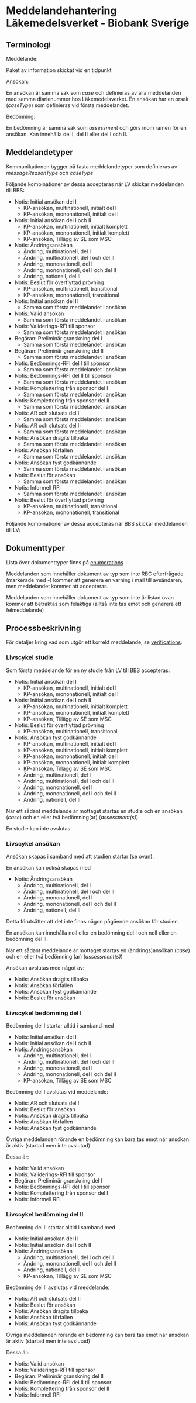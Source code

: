 Meddelandehantering Läkemedelsverket - Biobank Sverige
======================================================

Terminologi
-----------

Meddelande:

Paket av information skickat vid en tidpunkt

Ansökan:

En ansökan är samma sak som *case* och definieras av alla meddelanden med samma diarienummer hos Läkemedelsverket.
En ansökan har en orsak (*caseType*) som definieras vid första meddelandet.

Bedömning:

En bedömning är samma sak som *assessment* och görs inom ramen för en ansökan. Kan innehålla
del I, del II eller del I och II.

Meddelandetyper
---------------

Kommunikationen bygger på fasta meddelandetyper som definieras av *messageReasonType* och *caseType*

Följande kombinationer av dessa accepteras när LV skickar meddelanden till BBS:

- Notis: Initial ansökan del I
    - KP-ansökan, multinationell, initialt del I
    - KP-ansökan, mononationell, initialt del I
- Notis: Initial ansökan del I och II
    - KP-ansökan, multinationell, initialt komplett
    - KP-ansökan, mononationell, initialt komplett
    - KP-ansökan, Tillägg av SE som MSC
- Notis: Ändringsansökan
    - Ändring, multinationell, del I
    - Ändring, multinationell, del I och del II
    - Ändring, mononationell, del I
    - Ändring, mononationell, del I och del II
    - Ändring, nationell, del II
- Notis: Beslut för överflyttad prövning
    - KP-ansökan, multinationell, transitional
    - KP-ansökan, mononationell, transitional
- Notis: Initial ansökan del II
    - Samma som första meddelandet i ansökan
- Notis: Valid ansökan
    - Samma som första meddelandet i ansökan
- Notis: Validerings-RFI till sponsor
    - Samma som första meddelandet i ansökan
- Begäran: Preliminär granskning del I
    - Samma som första meddelandet i ansökan
- Begäran: Preliminär granskning del II
    - Samma som första meddelandet i ansökan
- Notis: Bedömnings-RFI del I till sponsor
    - Samma som första meddelandet i ansökan
- Notis: Bedömnings-RFI del II till sponsor
    - Samma som första meddelandet i ansökan
- Notis: Komplettering från sponsor del I
    - Samma som första meddelandet i ansökan
- Notis: Komplettering från sponsor del II
    - Samma som första meddelandet i ansökan
- Notis: AR och slutsats del I
    - Samma som första meddelandet i ansökan
- Notis: AR och slutsats del II
    - Samma som första meddelandet i ansökan
- Notis: Ansökan dragits tillbaka
    - Samma som första meddelandet i ansökan
- Notis: Ansökan förfallen
    - Samma som första meddelandet i ansökan
- Notis: Ansökan tyst godkännande
    - Samma som första meddelandet i ansökan
- Notis: Beslut för ansökan
    - Samma som första meddelandet i ansökan
- Notis: Informell RFI
    - Samma som första meddelandet i ansökan
- Notis: Beslut för överflyttad prövning
    - KP-ansökan, multinationell, transitional
    - KP-ansökan, mononationell, transitional

Följande kombinationer av dessa accepteras när BBS skickar meddelanden till LV:

Dokumenttyper
-------------

Lista över dokumenttyper finns på 
[enumerations](https://github.com/Biobank-Sverige/clinical-trial-regulators-collaboration/blob/main/documentation/common/Enumerationer.md)

Meddelanden som innehåller dokument av typ som inte RBC efterfrågade (markerade med -) kommer att generera en varning i mail till avsändaren, men meddelandet kommer att accepteras.

Meddelanden som innehåller dokument av typ som inte är listad ovan kommer att betraktas som felaktiga (alltså inte tas emot och generera ett felmeddelande)


Processbeskrivning
------------------

För detaljer kring vad som utgör ett korrekt meddelande, se [verifications](verifications.md).

### Livscykel studie

Som första meddelande för en ny studie från LV till BBS accepteras:

- Notis: Initial ansökan del I
    - KP-ansökan, multinationell, initialt del I
    - KP-ansökan, mononationell, initialt del I
- Notis: Initial ansökan del I och II
    - KP-ansökan, multinationell, initialt komplett
    - KP-ansökan, mononationell, initialt komplett
    - KP-ansökan, Tillägg av SE som MSC
- Notis: Beslut för överflyttad prövning
    - KP-ansökan, multinationell, transitional
- Notis: Ansökan tyst godkännande
    - KP-ansökan, multinationell, initialt del I
    - KP-ansökan, multinationell, initialt komplett
    - KP-ansökan, mononationell, initialt del I
    - KP-ansökan, mononationell, initialt komplett
    - KP-ansökan, Tillägg av SE som MSC
    - Ändring, multinationell, del I
    - Ändring, multinationell, del I och del II
    - Ändring, mononationell, del I
    - Ändring, mononationell, del I och del II
    - Ändring, nationell, del II

När ett sådant meddelande är mottaget startas en studie och en ansökan (*case*) och en eller två bedömning(ar) (*assessment(s)*)

En studie kan inte avslutas.

### Livscykel ansökan

Ansökan skapas i samband med att studien startar (se ovan).

En ansökan kan också skapas med

- Notis: Ändringsansökan
    - Ändring, multinationell, del I
    - Ändring, multinationell, del I och del II
    - Ändring, mononationell, del I
    - Ändring, mononationell, del I och del II
    - Ändring, nationell, del II

Detta förutsätter att det inte finns någon pågående ansökan för studien.

En ansökan kan innehålla noll eller en bedömning del I och noll eller en bedömning del II.

När ett sådant meddelande är mottaget startas en (ändrings)ansökan (*case*) och en eller två bedömning (ar) (*assessment(s)*)

Ansökan avslutas med något av:

- Notis: Ansökan dragits tillbaka
- Notis: Ansökan förfallen
- Notis: Ansökan tyst godkännande
- Notis: Beslut för ansökan

### Livscykel bedömning del I

Bedömning del I startar alltid i samband med

- Notis: Initial ansökan del I
- Notis: Initial ansökan del I och II
- Notis: Ändringsansökan
    - Ändring, multinationell, del I
    - Ändring, multinationell, del I och del II
    - Ändring, mononationell, del I
    - Ändring, mononationell, del I och del II
    - KP-ansökan, Tillägg av SE som MSC

Bedömning del I avslutas vid meddelande:

- Notis: AR och slutsats del I
- Notis: Beslut för ansökan
- Notis: Ansökan dragits tillbaka
- Notis: Ansökan förfallen
- Notis: Ansökan tyst godkännande

Övriga meddelanden rörande en bedömning kan bara tas emot när ansökan är aktiv (startad men inte avslutad)

Dessa är:

- Notis: Valid ansökan
- Notis: Validerings-RFI till sponsor
- Begäran: Preliminär granskning del I
- Notis: Bedömnings-RFI del I till sponsor
- Notis: Komplettering från sponsor del I
- Notis: Informell RFI

### Livscykel bedömning del II

Bedömning del II startar alltid i samband med

- Notis: Initial ansökan del II
- Notis: Initial ansökan del I och II
- Notis: Ändringsansökan
    - Ändring, multinationell, del I och del II
    - Ändring, mononationell, del I och del II
    - Ändring, nationell, del II
    - KP-ansökan, Tillägg av SE som MSC

Bedömning del II avslutas vid meddelande:

- Notis: AR och slutsats del II
- Notis: Beslut för ansökan
- Notis: Ansökan dragits tillbaka
- Notis: Ansökan förfallen
- Notis: Ansökan tyst godkännande

Övriga meddelanden rörande en bedömning kan bara tas emot när ansökan är aktiv (startad men inte avslutad)

Dessa är:

- Notis: Valid ansökan
- Notis: Validerings-RFI till sponsor
- Begäran: Preliminär granskning del II
- Notis: Bedömnings-RFI del II till sponsor
- Notis: Komplettering från sponsor del II
- Notis: Informell RFI

